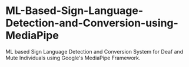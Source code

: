 # ML-Based-Sign-Language-Detection-and-Conversion-using-MediaPipe
ML based Sign Language Detection and Conversion System for Deaf and Mute Individuals using Google's MediaPipe Framework.
